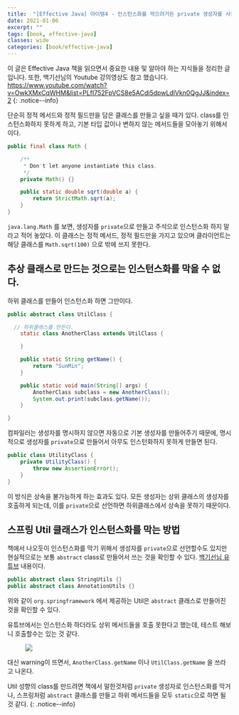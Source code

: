 ```yaml
---
title:  "[Effective Java] 아이템4 - 인스턴스화를 막으려거든 private 생성자를 사용하라"
date: 2021-01-06
excerpt: ""
tags: [book, effective-java]
classes: wide
categories: [book/effective-java]
---
```


이 글은 Effective Java 책을 읽으면서 중요한 내용 및 알아야 하는 지식들을 정리한 글입니다. 또한, 백기선님의 Youtube 강의영상도 참고 했습니다.
https://www.youtube.com/watch?v=OwkXMxCqWHM&list=PLfI752FpVCS8e5ACdi5dpwLdlVkn0QgJJ&index=2
{: .notice--info}

단순히 정적 메서드와 정적 필드만을 담은 클래스를 만들고 싶을 때가 있다.
class를 인스턴스화하지 못하게 하고, 기본 타입 값이나 변하지 않는 메서드들을 모아놓기 위해서이다.

``` java
public final class Math {

    /**
     * Don't let anyone instantiate this class.
     */
    private Math() {}

    public static double sqrt(double a) {
        return StrictMath.sqrt(a);
    }
}
```
`java.lang.Math` 를 보면, 생성자를 `private`으로 만들고 주석으로 인스턴스화 하지 말라고 적어 놓았다. 이 클래스는 정적 메서드, 정적 필드만을 가지고 있으며 클라이언트는 해당 클래스를 `Math.sqrt(100)` 으로 밖에 쓰지 못한다.

## 추상 클래스로 만드는 것으로는 인스턴스화를 막을 수 없다.

하위 클래스를 만들어 인스턴스화 하면 그만이다.

``` java
public abstract class UtilClass {

  // 하위클래스를 만든다.
	static class AnotherClass extends UtilClass {

	}

	public static String getName() {
		return "SunMin";
	}

	public static void main(String[] args) {		
		AnotherClass subclass = new AnotherClass();
		System.out.print(subclass.getName());
	}

}
```

컴파일러는 생성자를 명시하지 않으면 자동으로 기본 생성자를 만들어주기 때문에, 명시적으로 생성자를 `private`으로 만들어서 아무도 인스턴화하지 못하게 만들면 된다.

``` java
public class UtilityClass {
    private UtilityClass() {
        throw new AssertionError();
    }
}
```

이 방식은 상속을 불가능하게 하는 효과도 있다. 모든 생성자는 상위 클래스의 생성자를 호출하게 되는데, 이를 `private`으로 선언하면 하위클래스에서 상속을 못하기 때문이다.

## 스프링 Util 클래스가 인스턴스화를 막는 방법

책에서 나오듯이 인스턴스화를 막기 위해서 생성자를 `private`으로 선언할수도 있지만 현실적으로는 보통 `abstract` class로 만들어서 쓰는 것을 확인할 수 있다. [백기선님 유튜브](https://www.youtube.com/watch?v=A-t1T3_m15M&list=PLfI752FpVCS8e5ACdi5dpwLdlVkn0QgJJ&index=4) 내용이다.

``` java
public abstract class StringUtils {}
public abstract class AnnotationUtils {}
```

위와 같이 `org.springframework` 에서 제공하는 Util은 `abstract` 클래스로 만들어진 것을 확인할 수 있다.

유튜브에서는 인스턴스화 하더라도 상위 메서드들을 호출 못한다고 했는데, 테스트 해보니 호출할수는 있는 것 같다.

<figure style="width: 75%" class="align-center">
    <img src="https://i.imgur.com/H5I2LNE.png">
</figure>

대신 warning이 뜨면서, `AnotherClass.getName` 이나 `UtilClass.getName` 을 쓰라고 나온다.

Util 성향의 class를 만드려면 책에서 말한것처럼 `private` 생성자로 인스턴스화를 막거나, 스프링처럼 `abstract` 클래스를 만들고 하위 메서드들을 모두 `static`으로 하면 될 것 같다.
{: .notice--info}
